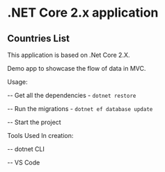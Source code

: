 # .NET Core 2.x application
## Countries List

This application is based on .Net Core 2.X.

Demo app to showcase the flow of data in MVC.

Usage:

-- Get all the dependencies - `dotnet restore`

-- Run the migrations - `dotnet ef database update`

-- Start the project

Tools Used In creation:

-- dotnet CLI

-- VS Code

